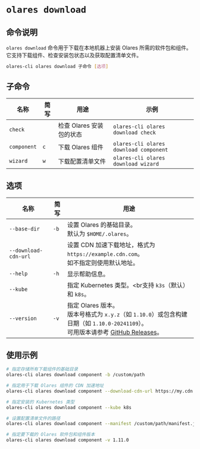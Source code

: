 # `olares download`

## 命令说明

`olares download` 命令用于下载在本地机器上安装 Olares 所需的软件包和组件。它支持下载组件、检查安装包状态以及获取配置清单文件。
```bash
olares-cli olares download 子命令 [选项]
```

## 子命令

| 名称          | 简写  | 用途               | 示例                                     |
|-------------|-----|------------------|----------------------------------------|
| `check`     |     | 检查 Olares 安装包的状态 | `olares-cli olares download check`     |
| `component` | `c` | 下载 Olares 组件     | `olares-cli olares download component` |
| `wizard`    | `w` | 下载配置清单文件         | `olares-cli olares download wizard`    |

## 选项

| 名称                 | 简写 | 用途                                                                                                                                                 |
|----------------------|-----------|----------------------------------------------------------------------------------------------------------------------------------------------------|
| `--base-dir`         | `-b`      | 设置 Olares 的基础目录。<br>默认为 `$HOME/.olares`。                                                                                                           |
| `--download-cdn-url` |           | 设置 CDN 加速下载地址，格式为 `https://example.cdn.com`。 <br>如不指定则使用默认地址。                                                                                      |
| `--help`             | `-h`      | 显示帮助信息。                                                                                                                                            |
| `--kube`             |           | 指定 Kubernetes 类型。<br支持 `k3s`（默认）和 `k8s`。                                                                                                           |
| `--version`          | `-v`      | 指定 Olares 版本。<br>版本号格式为 `x.y.z`（如 `1.10.0`）或包含构建日期（如 `1.10.0-20241109`）。<br> 可用版本请参考 [GitHub Releases](https://github.com/beclab/Olares/releases)。 |

## 使用示例
```bash
# 指定存储所有下载组件的基础目录
olares-cli olares download component -b /custom/path

# 指定用于下载 Olares 组件的 CDN 加速地址
olares-cli olares download component --download-cdn-url https://my.cdn.com

# 指定安装的 Kubernetes 类型
olares-cli olares download component --kube k8s

# 设置配置清单文件的路径
olares-cli olares download component --manifest /custom/path/manifest.json

# 指定要下载的 Olares 软件包和组件版本
olares-cli olares download component -v 1.11.0
```


